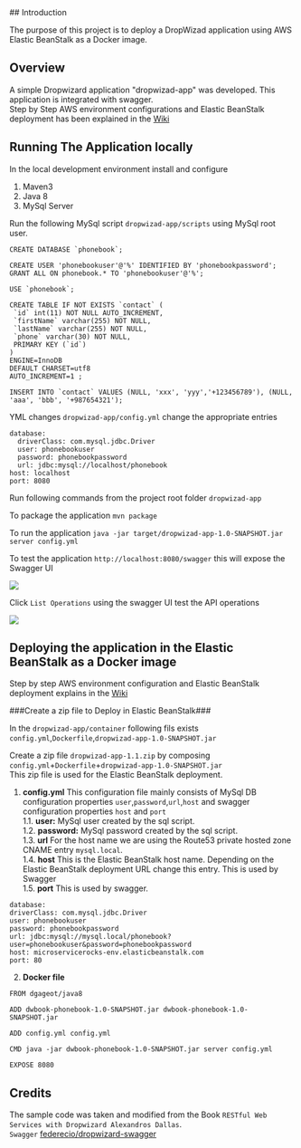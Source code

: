 <snippet>
  <content>
## Introduction

The purpose of this project is to deploy a DropWizad application using AWS Elastic BeanStalk as a Docker image. 


## Overview

A simple Dropwizard application "dropwizad-app" was developed. This application is integrated with swagger.  
Step by Step AWS environment configurations and Elastic BeanStalk deployment has been explained in the [Wiki](https://github.com/muditha-silva/DropWizard-AWS-Elastic-BeanStalk/wiki)

## Running The Application locally

In the local development environment install and configure 

  1. Maven3
  2. Java 8
  3. MySql Server


Run the following MySql script `dropwizad-app/scripts` using MySql root user.
 
```
CREATE DATABASE `phonebook`;

CREATE USER 'phonebookuser'@'%' IDENTIFIED BY 'phonebookpassword';
GRANT ALL ON phonebook.* TO 'phonebookuser'@'%';

USE `phonebook`;

CREATE TABLE IF NOT EXISTS `contact` (
 `id` int(11) NOT NULL AUTO_INCREMENT,
 `firstName` varchar(255) NOT NULL,
 `lastName` varchar(255) NOT NULL,
 `phone` varchar(30) NOT NULL,
 PRIMARY KEY (`id`)
)
ENGINE=InnoDB
DEFAULT CHARSET=utf8
AUTO_INCREMENT=1 ;

INSERT INTO `contact` VALUES (NULL, 'xxx', 'yyy','+123456789'), (NULL, 'aaa', 'bbb', '+987654321');
```
YML changes `dropwizad-app/config.yml` change the appropriate entries

```
database:
  driverClass: com.mysql.jdbc.Driver
  user: phonebookuser
  password: phonebookpassword
  url: jdbc:mysql://localhost/phonebook
host: localhost
port: 8080
```

Run following commands from the project root folder `dropwizad-app`

To package the application `mvn package`

To run the application `java -jar target/dropwizad-app-1.0-SNAPSHOT.jar server config.yml`

To test the application `http://localhost:8080/swagger` this will expose the Swagger UI 

![](https://github.com/muditha-silva/DropWizard-AWS-Elastic-BeanStalk/blob/master/images/swagger1.jpg)

Click `List Operations` using the swagger UI test the API operations

![](https://github.com/muditha-silva/DropWizard-AWS-Elastic-BeanStalk/blob/master/images/swagger2.jpg)

## Deploying the application in the Elastic BeanStalk as a Docker image 

Step by step AWS environment configuration and Elastic BeanStalk deployment explains in the [Wiki](https://github.com/muditha-silva/DropWizard-AWS-Elastic-BeanStalk/wiki)

###Create a zip file to Deploy in Elastic BeanStalk###

In the `dropwizad-app/container` following fils exists `config.yml`,`Dockerfile`,`dropwizad-app-1.0-SNAPSHOT.jar` 

Create a zip file `dropwizad-app-1.1.zip` by composing `config.yml`+`Dockerfile`+`dropwizad-app-1.0-SNAPSHOT.jar`  
This zip file is used for the Elastic BeanStalk deployment.

1. **config.yml** This configuration file mainly consists of MySql DB configuration properties `user`,`password`,`url`,`host`
and swagger configuration properties `host` and `port`  
  1.1. **user:** MySql user created by the sql script.  
  1.2. **password:** MySql password created by the sql script.  
  1.3. **url** For the host name we are using the Route53 private hosted zone CNAME entry `mysql.local`.  
  1.4. **host** This is the Elastic BeanStalk host name. Depending on the Elastic BeanStalk deployment URL change this entry.
        This is used by Swagger  
  1.5. **port** This is used by swagger.  
  
  ```
 database:
  driverClass: com.mysql.jdbc.Driver
  user: phonebookuser
  password: phonebookpassword
  url: jdbc:mysql://mysql.local/phonebook?user=phonebookuser&password=phonebookpassword
host: microservicerocks-env.elasticbeanstalk.com
port: 80
  ```
  
2.  **Docker file**

```
FROM dgageot/java8

ADD dwbook-phonebook-1.0-SNAPSHOT.jar dwbook-phonebook-1.0-SNAPSHOT.jar

ADD config.yml config.yml

CMD java -jar dwbook-phonebook-1.0-SNAPSHOT.jar server config.yml

EXPOSE 8080
```

## Credits

The sample code was taken and modified from the Book `RESTful Web Services with Dropwizard Alexandros Dallas`.  
`Swagger` [federecio/dropwizard-swagger](https://github.com/federecio/dropwizard-swagger)  

</content>
  <tabTrigger></tabTrigger>
</snippet>
